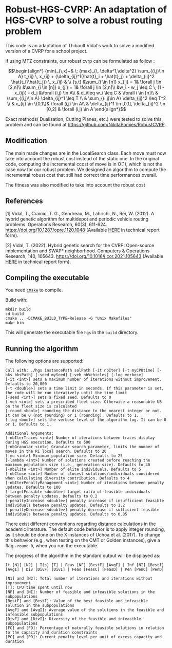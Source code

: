 
# Robust-HGS-CVRP: An adaptation of HGS-CVRP to solve a robust routing problem

This code is an adaptation of Thibault Vidal's work to solve a modified version of a CVRP for a school project.

If using MTZ constraints, our robust cvrp can be formulated as follow : 

```math
\begin{align*}
 {min}_{\,x}~& \; {max}_{\, \delta^1,\delta^2} \sum_{(i,j)\in A} t_{ij} \, x_{ij} + (\delta_{ij}^1(\hat{t}_i + \hat{t}_j) + \delta_{ij}^2 \hat{t_i}\hat{t_j}) \, x_{ij} & \\
 {s.t} &\sum_{i \in [n]} x_{ij} = 1& \forall j \in [2,n]\\
  &\sum_{i \in [n]} x_{ji} = 1& \forall j \in [2,n]\\
 &w_i - w_j \leq C \, (1 - x_{ij}) - d_j &\forall (i,j) \in A\\
& d_i\leq w_i \leq C  & \forall i \in [n]\\ 
& \sum_{(i,j)\in A} \delta_{ij}^1 \leq T \\
& \sum_{(i,j)\in A} \delta_{ij}^2 \leq T^2 \\
& x_{ij} \in \{0,1\}& \forall (i,j) \in A\\
& \delta_{ij}^1 \in [0,1], \delta_{ij}^2 \in [0,2] & \forall (i,j) \in A 
\end{align*}
```
Exact methods( Dualisation, Cutting Planes, etc.) were tested to solve this problem and can be found at https://github.com/NikitaPomies/RobustCVRP.

## Modification
The main made changes are in the LocalSearch class. Each move must now take into account the robust cost instead of the static one. In the original code, computing the incremental ccost of move is in O(1), which is not the case now for our robust problem. We designed an algorithm to compute the incremental robust cost that still had correct time performances overall.

The fitness was also modified to take into account the robust cost



## References



[1] Vidal, T., Crainic, T. G., Gendreau, M., Lahrichi, N., Rei, W. (2012). 
A hybrid genetic algorithm for multidepot and periodic vehicle routing problems. Operations Research, 60(3), 611-624. 
https://doi.org/10.1287/opre.1120.1048 (Available [HERE](https://w1.cirrelt.ca/~vidalt/papers/HGS-CIRRELT-2011.pdf) in technical report form).

[2] Vidal, T. (2022). Hybrid genetic search for the CVRP: Open-source implementation and SWAP* neighborhood. Computers & Operations Research, 140, 105643.
https://doi.org/10.1016/j.cor.2021.105643 (Available [HERE](https://arxiv.org/abs/2012.10384) in technical report form).



## Compiling the executable 

You need [`CMake`](https://cmake.org) to compile.

Build with:
```console
mkdir build
cd build
cmake .. -DCMAKE_BUILD_TYPE=Release -G "Unix Makefiles"
make bin
```
This will generate the executable file `hgs` in the `build` directory.

## Running the algorithm

The following options are supported:
```
Call with: ./hgs instancePath solPath [-it nbIter] [-t myCPUtime] [-bks bksPath] [-seed mySeed] [-veh nbVehicles] [-log verbose]
[-it <int>] sets a maximum number of iterations without improvement. Defaults to 20,000                                     
[-t <double>] sets a time limit in seconds. If this parameter is set, the code will be run iteratively until the time limit           
[-seed <int>] sets a fixed seed. Defaults to 0                                                                                    
[-veh <int>] sets a prescribed fleet size. Otherwise a reasonable UB on the fleet size is calculated                      
[-round <bool>] rounding the distance to the nearest integer or not. It can be 0 (not rounding) or 1 (rounding). Defaults to 1. 
[-log <bool>] sets the verbose level of the algorithm log. It can be 0 or 1. Defaults to 1.                                       

Additional Arguments:
[-nbIterTraces <int>] Number of iterations between traces display during HGS execution. Defaults to 500
[-nbGranular <int>] Granular search parameter, limits the number of moves in the RI local search. Defaults to 20               
[-mu <int>] Minimum population size. Defaults to 25                                                                            
[-lambda <int>] Number of solutions created before reaching the maximum population size (i.e., generation size). Defaults to 40
[-nbElite <int>] Number of elite individuals. Defaults to 5                                                                    
[-nbClose <int>] Number of closest solutions/individuals considered when calculating diversity contribution. Defaults to 4     
[-nbIterPenaltyManagement <int>] Number of iterations between penalty updates. Defaults to 100
[-targetFeasible <double>] target ratio of feasible individuals between penalty updates. Defaults to 0.2
[-penaltyIncrease <double>] penalty increase if insufficient feasible individuals between penalty updates. Defaults to 1.2
[-penaltyDecrease <double>] penalty decrease if sufficient feasible individuals between penalty updates. Defaults to 0.85
```

There exist different conventions regarding distance calculations in the academic literature.
The default code behavior is to apply integer rounding, as it should be done on the X instances of Uchoa et al. (2017).
To change this behavior (e.g., when testing on the CMT or Golden instances), give a flag `-round 0`, when you run the executable.

The progress of the algorithm in the standard output will be displayed as:

``
It [N1] [N2] | T(s) [T] | Feas [NF] [BestF] [AvgF] | Inf [NI] [BestI] [AvgI] | Div [DivF] [DivI] | Feas [FeasC] [FeasD] | Pen [PenC] [PenD]
``
```
[N1] and [N2]: Total number of iterations and iterations without improvement
[T]: CPU time spent until now
[NF] and [NI]: Number of feasible and infeasible solutions in the subpopulations 
[BestF] and [BestI]: Value of the best feasible and infeasible solution in the subpopulations 
[AvgF] and [AvgI]: Average value of the solutions in the feasible and infeasible subpopulations 
[DivF] and [DivI]: Diversity of the feasible and infeasible subpopulations
[FC] and [FD]: Percentage of naturally feasible solutions in relation to the capacity and duration constraints
[PC] and [PD]: Current penalty level per unit of excess capacity and duration
```

